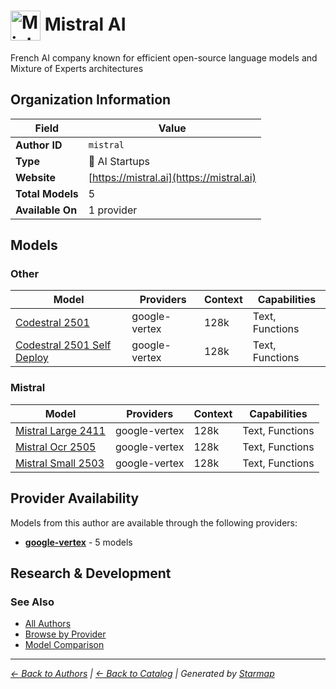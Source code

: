 # <img src="https://raw.githubusercontent.com/agentstation/starmap/master/internal/embedded/logos/mistral.svg" alt="Mistral AI logo" width="48" height="48" style="vertical-align: middle;"> Mistral AI
  
  
  
French AI company known for efficient open-source language models and Mixture of Experts architectures
  
  
## Organization Information
  
| Field | Value |
|---------|---------|
| **Author ID** | `mistral` |
| **Type** | 🚀 AI Startups |
| **Website** | [https://mistral.ai](https://mistral.ai) |
| **Total Models** | 5 |
| **Available On** | 1 provider |

  
## Models
  
### Other
  
| Model | Providers | Context | Capabilities |
|---------|---------|---------|---------|
| [Codestral 2501](./models/codestral-2501-at-001.md) | google-vertex | 128k | Text, Functions |
| [Codestral 2501 Self Deploy](./models/codestral-2501-self-deploy-at-001.md) | google-vertex | 128k | Text, Functions |

  
### Mistral
  
| Model | Providers | Context | Capabilities |
|---------|---------|---------|---------|
| [Mistral Large 2411](./models/mistral-large-2411-at-001.md) | google-vertex | 128k | Text, Functions |
| [Mistral Ocr 2505](./models/mistral-ocr-2505-at-001.md) | google-vertex | 128k | Text, Functions |
| [Mistral Small 2503](./models/mistral-small-2503-at-001.md) | google-vertex | 128k | Text, Functions |

  
## Provider Availability
  
Models from this author are available through the following providers:
  
  
- **[google-vertex](../../providers/google-vertex/)** - 5 models
  
## Research & Development
  

  
### See Also
  
- [All Authors](../)
- [Browse by Provider](../../providers/)
- [Model Comparison](../../models/)
  
---
*_[← Back to Authors](../) | [← Back to Catalog](../../) | Generated by [Starmap](https://github.com/agentstation/starmap)_*